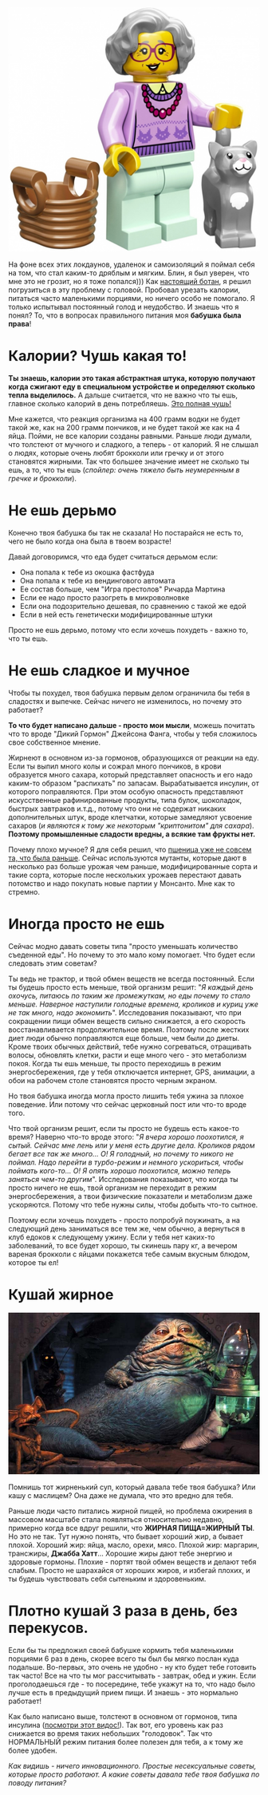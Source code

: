 <!--
Title: Хочешь похудеть? Что бы сказала твоя бабушка?
PostId: 
Published: true
-->

![](lego-71002-grandma-ab089960-imm34799-l.jpg)

На фоне всех этих локдаунов, удаленок и самоизоляций я поймал себя на том, что стал каким-то дряблым и мягким. Блин, я был уверен, что мне это не грозит, но я тоже попался))) Как [настоящий ботан](https://nerdistway.blogspot.com/2019/03/blog-post_3.html), я решил погрузиться в эту проблему с головой. Пробовал урезать калории, питаться часто маленькими порциями, но ничего особо не помогало. Я только испытывал постоянный голод и неудобство. И знаешь что я понял? То, что в вопросах правильного питания моя **бабушка была права**!

<!--more-->

# Калории? Чушь какая то!

**Ты знаешь, калории это такая абстрактная штука, которую получают когда сжигают еду в специальном устройстве и определяют сколько тепла выделилось.** А дальше считается, что не важно что ты ешь, главное сколько калорий в день потребляешь. [Это полная чушь!](https://www.youtube.com/watch?v=ELUKVvombhc)

Мне кажется, что реакция организма на 400 грамм водки не будет такой же, как на 200 грамм пончиков, и не будет такой же как на 4 яйца. Пойми, не все калории созданы равными. Раньше люди думали, что толстеют от мучного и сладкого, а теперь - от калорий. Я не слышал о людях, которые очень любят брокколи или гречку и от этого становятся жирными. Так что большее значение имеет не сколько ты ешь, а то, что ты ешь (*спойлер: очень тяжело быть неумеренным в гречке и брокколи*). 

# Не ешь дерьмо

Конечно твоя бабушка бы так не сказала! Но постарайся не есть то, чего не было когда она была в твоем возрасте!

Давай договоримся, что еда будет считаться дерьмом если:

- Она попала к тебе из окошка фастфуда
- Она попала к тебе из вендингового автомата
- Ее состав больше, чем "Игра престолов"  Ричарда Мартина
- Если ее надо просто разогреть в микроволновке
- Если она подозрительно дешевая, по сравнению с такой же едой
- Если в ней есть генетически модифицированные штуки

Просто не ешь дерьмо, потому что если хочешь похудеть - важно то, что ты ешь.

# Не ешь сладкое и мучное

Чтобы ты похудел, твоя бабушка первым делом ограничила бы тебя в сладостях и выпечке. Сейчас ничего не изменилось, но почему это работает?

**То что будет написано дальше - просто мои мысли**, можешь почитать что то вроде "Дикий Гормон" Джейсона Фанга, чтобы у тебя сложилось свое собственное мнение.

Жирнеют в основном из-за гормонов, образующихся от реакции на еду. Если ты выпил много колы и сожрал много пончиков, в крови образуется много сахара, который представляет опасность и его надо каким-то образом "распихать" по запасам. Вырабатывается инсулин, от которого поправляются. При этом особую опасность представляют искусственные рафинированные продукты, типа булок, шоколадок, быстрых завтраков и.т.д., потому что они не содержат никаких дополнительных штук, вроде клетчатки, которые замедляют усвоение сахаров (*и являются к тому же некоторым "криптонитом" для сахара*). **Поэтому промышленные сладости вредны, а всякие там фрукты нет.**

Почему плохо мучное? Я для себя решил, что [пшеница уже не совсем та, что была раньше](https://ketonews.ru/books/pshenichnye-kilogrammy.html). Сейчас используются мутанты, которые дают в несколько раз больше урожая чем раньше, модифицированные сорта и такие сорта, которые после нескольких урожаев перестают давать потомство и надо покупать новые партии у Монсанто. Мне как то стремно.

# Иногда просто не ешь

Сейчас модно давать советы типа "просто уменьшать количество съеденной еды". Но почему то это мало кому помогает. Что будет если следовать этим советам?

Ты ведь не трактор, и твой обмен веществ не всегда постоянный. Если ты будешь просто есть меньше, твой организм решит: "*Я каждый день охочусь, питаюсь по таким же промежуткам, но еды почему то стало меньше. Наверное наступили голодные времена, кроликов и куриц уже не так много, надо экономить*". Исследования показывают, что при сокращении пищи обмен веществ сильно снижается, а его скорость восстанавливается продолжительное время. Поэтому после жестких диет люди обычно поправляются еще больше, чем были до диеты. Кроме твоих обычных действий, тебе нужно согреваться, отращивать волосы, обновлять клетки, расти и еще много чего - это метаболизм покоя. Когда ты ешь меньше, ты просто переходишь в режим энергосбережения, где у тебя отключается интернет, GPS, анимации, а обои на рабочем столе становятся просто черным экраном.

Но твоя бабушка иногда могла просто лишить тебя ужина за плохое поведение. Или потому что сейчас церковный пост или что-то вроде того.

Что твой организм решит, если ты просто не будешь есть какое-то время? Наверно что-то вроде этого: "*Я вчера хорошо поохотился, я сытый. Сейчас мне лень или у меня есть другие дела. Кроликов рядом бегает все так же много... О! Я голодный, но почему то никого не поймал. Надо перейти в турбо-режим и немного ускориться, чтобы поймать кого-то... О! Я опять хорошо поохотился, можно теперь заняться чем-то другим*". Исследования показывают, что когда ты просто ничего не ешь, твой организм не переходит в режим энергосбережения, а твои физические показатели и метаболизм даже ускоряются. Потому что тебе нужны силы, чтобы добыть что-то сытное.

Поэтому если хочешь похудеть - просто попробуй поужинать, а на следующий день заниматься все тем же, чем обычно, а вернуться в клуб едоков к следующему ужину. Если у тебя нет каких-то заболеваний, то все будет хорошо, ты скинешь пару кг, а вечером вареная брокколи с яйцами покажется тебе самым вкусным блюдом, которое ты ел!

# Кушай жирное

![](dzhabba-hatt.jpg)

Помнишь тот жирненький суп, который давала тебе твоя бабушка? Или кашу с маслицем? Она даже не думала, что это вредно для тебя. 

 Раньше люди часто питались жирной пищей, но проблема ожирения в массовом масштабе стала появляться относительно недавно, примерно когда все вдруг решили, что **ЖИРНАЯ ПИЩА=ЖИРНЫЙ ТЫ**. Но это не так. Тут нужно понять, что бывает хороший жир, а бывает плохой. Хороший жир: яйца, масло, орехи, мясо. Плохой жир: маргарин, трансжиры, **Джабба Хатт**... Хорошие жиры дают тебе энергию и здоровые гормоны. Плохие - портят твой обмен веществ и делают тебя слабым. Просто не шарахайся от хороших жиров, и избегай плохих, и ты будешь чувствовать себя сытеньким и здоровеньким.

# Плотно кушай 3 раза в день, без перекусов.

Если бы ты предложил своей бабушке кормить тебя маленькими порциями 6 раз в день, скорее всего ты был бы мягко послан куда подальше. Во-первых, это очень не удобно - ну кто будет тебе готовить так часто! Все на что ты мог рассчитывать - завтрак, обед и ужин. Если проголодаешься где - то посередине, тебе укажут на то, что надо было лучше есть в предыдущий прием пищи. И знаешь - это нормально работает!

Как было написано выше, толстеют в основном от гормонов, типа инсулина ([посмотри этот видос!](https://www.youtube.com/watch?v=9vxZUWYSLG8)). Так вот, его уровень как раз снижается во время таких небольших "голодовок". Так что НОРМАЛЬНЫЙ режим питания более полезен для тебя, а к тому же более удобен.

*Как видишь - ничего инновационного. Простые несексуальные советы, которые просто работают. А какие советы давала тебе твоя бабушка по поводу питания?*